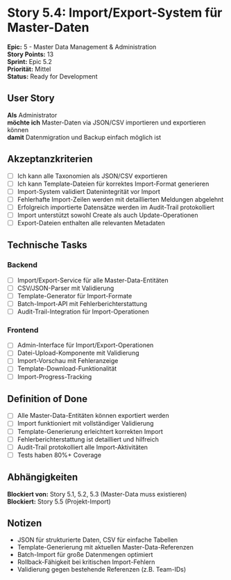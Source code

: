# Story 5.4: Import/Export-System für Master-Daten

**Epic:** 5 - Master Data Management & Administration  
**Story Points:** 13  
**Sprint:** Epic 5.2  
**Priorität:** Mittel  
**Status:** Ready for Development

## User Story

**Als** Administrator  
**möchte ich** Master-Daten via JSON/CSV importieren und exportieren können  
**damit** Datenmigration und Backup einfach möglich ist

## Akzeptanzkriterien

- [ ] Ich kann alle Taxonomien als JSON/CSV exportieren
- [ ] Ich kann Template-Dateien für korrektes Import-Format generieren
- [ ] Import-System validiert Datenintegrität vor Import
- [ ] Fehlerhafte Import-Zeilen werden mit detaillierten Meldungen abgelehnt
- [ ] Erfolgreich importierte Datensätze werden im Audit-Trail protokolliert
- [ ] Import unterstützt sowohl Create als auch Update-Operationen
- [ ] Export-Dateien enthalten alle relevanten Metadaten

## Technische Tasks

### Backend
- [ ] Import/Export-Service für alle Master-Data-Entitäten
- [ ] CSV/JSON-Parser mit Validierung
- [ ] Template-Generator für Import-Formate
- [ ] Batch-Import-API mit Fehlerberichterstattung
- [ ] Audit-Trail-Integration für Import-Operationen

### Frontend
- [ ] Admin-Interface für Import/Export-Operationen
- [ ] Datei-Upload-Komponente mit Validierung
- [ ] Import-Vorschau mit Fehleranzeige
- [ ] Template-Download-Funktionalität
- [ ] Import-Progress-Tracking

## Definition of Done

- [ ] Alle Master-Data-Entitäten können exportiert werden
- [ ] Import funktioniert mit vollständiger Validierung
- [ ] Template-Generierung erleichtert korrekten Import
- [ ] Fehlerberichterstattung ist detailliert und hilfreich
- [ ] Audit-Trail protokolliert alle Import-Aktivitäten
- [ ] Tests haben 80%+ Coverage

## Abhängigkeiten

**Blockiert von:** Story 5.1, 5.2, 5.3 (Master-Data muss existieren)  
**Blockiert:** Story 5.5 (Projekt-Import)

## Notizen

- JSON für strukturierte Daten, CSV für einfache Tabellen
- Template-Generierung mit aktuellen Master-Data-Referenzen
- Batch-Import für große Datenmengen optimiert
- Rollback-Fähigkeit bei kritischen Import-Fehlern
- Validierung gegen bestehende Referenzen (z.B. Team-IDs)